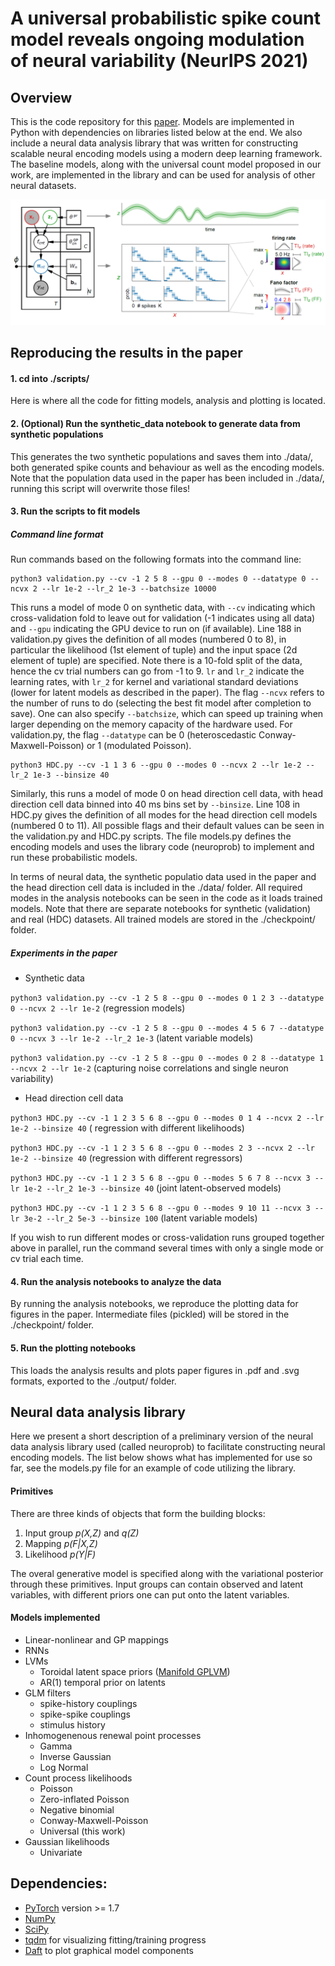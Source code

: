 # A universal probabilistic spike count model reveals ongoing modulation of neural variability (NeurIPS 2021)


## Overview

This is the code repository for this [paper](https://www.biorxiv.org/content/10.1101/2021.06.27.450063v2).
Models are implemented in Python with dependencies on libraries listed below at the end.
We also include a neural data analysis library that was written for constructing scalable neural encoding models using a modern deep learning framework.
The baseline models, along with the universal count model proposed in our work, are implemented in the library and can be used for analysis of other neural datasets.

<p align="center">
<img src="./plots/schematic.png" width="800"/> 
</p>




## Reproducing the results in the paper


#### 1. cd into ./scripts/
Here is where all the code for fitting models, analysis and plotting is located.


#### 2. (Optional) Run the synthetic_data notebook to generate data from synthetic populations
This generates the two synthetic populations and saves them into ./data/, both generated spike counts and behaviour as well as the encoding models.
Note that the population data used in the paper has been included in ./data/, running this script will overwrite those files!


#### 3. Run the scripts to fit models

##### Command line format
Run commands based on the following formats into the command line:
```
python3 validation.py --cv -1 2 5 8 --gpu 0 --modes 0 --datatype 0 --ncvx 2 --lr 1e-2 --lr_2 1e-3 --batchsize 10000
```
This runs a model of mode 0 on synthetic data, with `--cv` indicating which cross-validation fold to leave out for validation (-1 indicates using all data) and `--gpu` indicating the GPU device to run on (if available).
Line 188 in validation.py gives the definition of all modes (numbered 0 to 8), in particular the likelihood (1st element of tuple) and the input space (2d element of tuple) are specified.
Note there is a 10-fold split of the data, hence the cv trial numbers can go from -1 to 9.
`lr` and `lr_2` indicate the learning rates, with `lr_2` for kernel and variational standard deviations (lower for latent models as described in the paper).
The flag `--ncvx` refers to the number of runs to do (selecting the best fit model after completion to save).
One can also specify `--batchsize`, which can speed up training when larger depending on the memory capacity of the hardware used.
For validation.py, the flag `--datatype` can be 0 (heteroscedastic Conway-Maxwell-Poisson) or 1 (modulated Poisson).
```
python3 HDC.py --cv -1 1 3 6 --gpu 0 --modes 0 --ncvx 2 --lr 1e-2 --lr_2 1e-3 --binsize 40
```
Similarly, this runs a model of mode 0 on head direction cell data, with head direction cell data binned into 40 ms bins set by `--binsize`.
Line 108 in HDC.py gives the definition of all modes for the head direction cell models (numbered 0 to 11).
All possible flags and their default values can be seen in the validation.py and HDC.py scripts.
The file models.py defines the encoding models and uses the library code (neuroprob) to implement and run these probabilistic models.

In terms of neural data, the synthetic populatio data used in the paper and the head direction cell data is included in the ./data/ folder.
All required modes in the analysis notebooks can be seen in the code as it loads trained models.
Note that there are separate notebooks for synthetic (validation) and real (HDC) datasets.
All trained models are stored in the ./checkpoint/ folder.


##### Experiments in the paper
- Synthetic data

`python3 validation.py --cv -1 2 5 8 --gpu 0 --modes 0 1 2 3 --datatype 0 --ncvx 2 --lr 1e-2` (regression models)

`python3 validation.py --cv -1 2 5 8 --gpu 0 --modes 4 5 6 7 --datatype 0 --ncvx 3 --lr 1e-2 --lr_2 1e-3` (latent variable models)

`python3 validation.py --cv -1 2 5 8 --gpu 0 --modes 0 2 8 --datatype 1 --ncvx 2 --lr 1e-2` (capturing noise correlations and single neuron variability)

- Head direction cell data

`python3 HDC.py --cv -1 1 2 3 5 6 8 --gpu 0 --modes 0 1 4 --ncvx 2 --lr 1e-2 --binsize 40` ( regression with different likelihoods)

`python3 HDC.py --cv -1 1 2 3 5 6 8 --gpu 0 --modes 2 3 --ncvx 2 --lr 1e-2 --binsize 40` (regression with different regressors)

`python3 HDC.py --cv -1 1 2 3 5 6 8 --gpu 0 --modes 5 6 7 8 --ncvx 3 --lr 1e-2 --lr_2 1e-3 --binsize 40` (joint latent-observed models)

`python3 HDC.py --cv -1 1 2 3 5 6 8 --gpu 0 --modes 9 10 11 --ncvx 3 --lr 3e-2 --lr_2 5e-3 --binsize 100` (latent variable models)

If you wish to run different modes or cross-validation runs grouped together above in parallel, run the command several times with only a single mode or cv trial each time.


#### 4. Run the analysis notebooks to analyze the data
By running the analysis notebooks, we reproduce the plotting data for figures in the paper.
Intermediate files (pickled) will be stored in the ./checkpoint/ folder.


#### 5. Run the plotting notebooks
This loads the analysis results and plots paper figures in .pdf and .svg formats, exported to the ./output/ folder.




## Neural data analysis library

Here we present a short description of a preliminary version of the neural data analysis library used (called neuroprob) to facilitate constructing neural encoding models.
The list below shows what has implemented for use so far, see the models.py file for an example of code utilizing the library.


#### Primitives

There are three kinds of objects that form the building blocks:
1. Input group *p(X,Z)* and *q(Z)*
2. Mapping *p(F|X,Z)*
3. Likelihood *p(Y|F)*

The overal generative model is specified along with the variational posterior through these primitives.
Input groups can contain observed and latent variables, with different priors one can put onto the latent variables.


#### Models implemented

* Linear-nonlinear and GP mappings
* RNNs
* LVMs
    - Toroidal latent space priors ([Manifold GPLVM](https://arxiv.org/abs/2006.07429))
    - AR(1) temporal prior on latents
* GLM filters
    - spike-history couplings
    - spike-spike couplings
    - stimulus history
* Inhomogenenous renewal point processes
    - Gamma
    - Inverse Gaussian
    - Log Normal
* Count process likelihoods
    - Poisson
    - Zero-inflated Poisson
    - Negative binomial
    - Conway-Maxwell-Poisson
    - Universal (this work)
* Gaussian likelihoods
    - Univariate




## Dependencies:
- [PyTorch](https://pytorch.org/) version >= 1.7
- [NumPy](https://numpy.org/)
- [SciPy](https://scipy.org/)
- [tqdm](https://tqdm.github.io/) for visualizing fitting/training progress
- [Daft](https://docs.daft-pgm.org/en/latest/) to plot graphical model components

